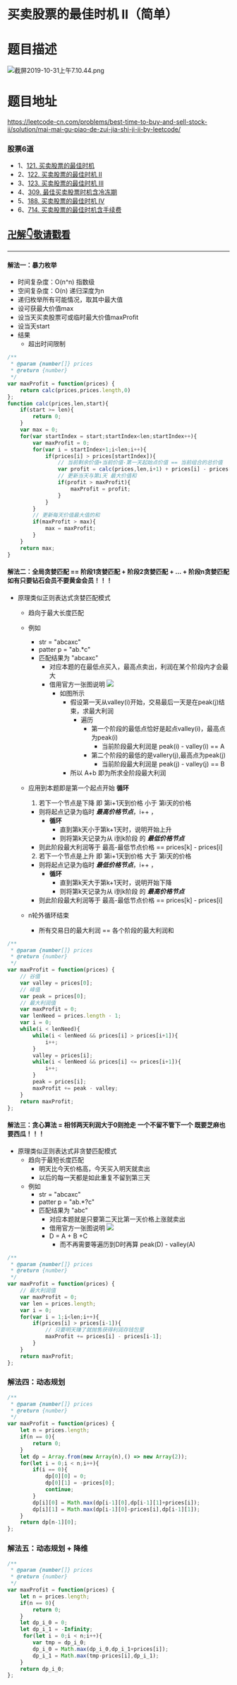 # 买卖股票的最佳时机 II（简单）
# 题目描述
![截屏2019-10-31上午7.10.44.png](https://pic.leetcode-cn.com/755e6eda51d45c7a876aff364f68ab63a111e33234ec9fff22df5271278dd4d4-%E6%88%AA%E5%B1%8F2019-10-31%E4%B8%8A%E5%8D%887.10.44.png)
# 题目地址
<https://leetcode-cn.com/problems/best-time-to-buy-and-sell-stock-ii/solution/mai-mai-gu-piao-de-zui-jia-shi-ji-ii-by-leetcode/>
### 股票6道
+ 1、[121. 买卖股票的最佳时机](https://leetcode-cn.com/problems/best-time-to-buy-and-sell-stock/)
+ 2、[122. 买卖股票的最佳时机 II](https://leetcode-cn.com/problems/best-time-to-buy-and-sell-stock-ii/)
+ 3、[123. 买卖股票的最佳时机 III](https://leetcode-cn.com/problems/best-time-to-buy-and-sell-stock-iii/submissions/)
+ 4、[309. 最佳买卖股票时机含冷冻期](https://leetcode-cn.com/problems/best-time-to-buy-and-sell-stock-with-cooldown/submissions/)
+ 5、[188. 买卖股票的最佳时机 IV](https://leetcode-cn.com/problems/best-time-to-buy-and-sell-stock-iv/submissions/)
+ 6、[714. 买卖股票的最佳时机含手续费](https://leetcode-cn.com/problems/best-time-to-buy-and-sell-stock-with-transaction-fee/submissions/)
## [卍解👇敬请戳看](https://github.com/Alex660/Algorithms-and-data-structures/blob/master/demos/%E8%82%A1%E7%A5%A86%E9%81%93.md)
___
#### 解法一：暴力枚举
+ 时间复杂度：O(n^n) 指数级
+ 空间复杂度：O(n) 递归深度为n
+ 递归枚举所有可能情况，取其中最大值
+ 设可获最大价值max
+ 设当天买卖股票可或临时最大价值maxProfit
+ 设当天start
+ 结果
  + 超出时间限制
```javascript
/**
 * @param {number[]} prices
 * @return {number}
 */
var maxProfit = function(prices) {
    return calc(prices,prices.length,0)
};
function calc(prices,len,start){
    if(start >= len){
        return 0;
    }
    var max = 0;
    for(var startIndex = start;startIndex<len;startIndex++){
        var maxProfit = 0;
        for(var i = startIndex+1;i<len;i++){
            if(prices[i] > prices[startIndex]){
                // 当前剩余价值+当前价值-第一天起始点价值 == 当前组合的总价值
                var profit = calc(prices,len,i+1) + prices[i] - prices[startIndex];
                // 更新当天与第i天 最大价值和
                if(profit > maxProfit){
                    maxProfit = profit;
                }
            }
        }
        // 更新每天价值最大值的和
        if(maxProfit > max){
            max = maxProfit;
        }
    }
    return max;
}
```
#### 解法二：全局贪婪匹配 == 阶段1贪婪匹配 + 阶段2贪婪匹配 + ... + 阶段n贪婪匹配 如有只要钻石会员不要黄金会员！！！
+ 原理类似正则表达式贪婪匹配模式
  + 趋向于最大长度匹配 
  + 例如
    + str = "abcaxc"
    + patter p = "ab.*c"
    + 匹配结果为 "abcaxc" 
      + 对应本题的在最低点买入，最高点卖出，利润在某个阶段内才会最大
      + 借用官方一张图说明
        ![](https://pic.leetcode-cn.com/d447f96d20d1cfded20a5d08993b3658ed08e295ecc9aea300ad5e3f4466e0fe-file_1555699515174)  
        + 如图所示
          + 假设第一天从valley(i)开始，交易最后一天是在peak(j)结束，求最大利润
            + 遍历
              + 第一个阶段的最低点恰好是起点valley(i)，最高点为peak(i)
                + 当前阶段最大利润是 peak(i) - valley(i)  == A 
              + 第二个阶段的最低的是vallery(j),最高点为peak(j)
                + 当前阶段最大利润是 peak(j) - valley(j)  == B
          + 所以 A+b 即为所求全阶段最大利润
             
  + 应用到本题即是第一个起点开始 **循环**
    1. 若下一个节点是下降 即 第i+1天到价格 小于 第i天的价格
      + 则将起点记录为临时 ***最高价格节点***，i++ ，
        + **循环**
          + 直到第k天小于第k+1天时，说明开始上升
          + 则将第k天记录为从 i到k阶段 的 ***最低价格节点***
      + 则此阶段最大利润等于 最高-最低节点价格 == prices[k] - prices[i]
    2. 若下一个节点是上升 即 第i+1天到价格 大于 第i天的价格
      + 则将起点记录为临时 ***最低价格节点***，i++ ，
        + **循环** 
          + 直到第k天大于第k+1天时，说明开始下降
          + 则将第k天记录为从 i到k阶段 的 ***最高价格节点***
      + 则此阶段最大利润等于 最高-最低节点价格 == prices[k] - prices[i]
   + n轮外循环结束  
     + 所有交易日的最大利润 == 各个阶段的最大利润和 
```javascript
/**
 * @param {number[]} prices
 * @return {number}
 */
var maxProfit = function(prices) {
    // 谷值
    var valley = prices[0];
    // 峰值
    var peak = prices[0];
    // 最大利润值
    var maxProfit = 0;
    var lenNeed = prices.length - 1;
    var i = 0;
    while(i < lenNeed){
        while(i < lenNeed && prices[i] > prices[i+1]){
            i++;
        }
        valley = prices[i];
        while(i < lenNeed && prices[i] <= prices[i+1]){
            i++;
        }
        peak = prices[i];
        maxProfit += peak - valley;
    }
    return maxProfit;
};
```
#### 解法三：贪心算法 = 相邻两天利润大于0则抢走 一个不留不管下一个 既要芝麻也要西瓜！！！
+ 原理类似正则表达式非贪婪匹配模式
  + 趋向于最短长度匹配 
    + 明天比今天价格高，今天买入明天就卖出
    + 以后的每一天都是如此重复不留到第三天  
  + 例如
    + str = "abcaxc"
    + patter p = "ab.*?c"
    + 匹配结果为 "abc" 
      + 对应本题就是只要第二天比第一天价格上涨就卖出
      + 借用官方一张图说明
      ![](https://pic.leetcode-cn.com/6eaf01901108809ca5dfeaef75c9417d6b287c841065525083d1e2aac0ea1de4-file_1555699697692)  
      + D = A + B +C
        + 而不再需要等遍历到D时再算 peak(D) - valley(A) 
```javascript
/**
 * @param {number[]} prices
 * @return {number}
 */
var maxProfit = function(prices) {
    // 最大利润值
    var maxProfit = 0;
    var len = prices.length;
    var i = 0;
    for(var i = 1;i<len;i++){
        if(prices[i] > prices[i-1]){
            // 只要明天赚了就抛售获得利润存钱包里
            maxProfit += prices[i] - prices[i-1];
        }
    }
    return maxProfit;
};
```
### 解法四：动态规划
```javascript
/**
 * @param {number[]} prices
 * @return {number}
 */
var maxProfit = function(prices) {
    let n = prices.length;
    if(n == 0){
        return 0;
    }
    let dp = Array.from(new Array(n),() => new Array(2));
    for(let i = 0;i < n;i++){
        if(i == 0){
            dp[0][0] = 0;
            dp[0][1] = -prices[0];
            continue;
        }
        dp[i][0] = Math.max(dp[i-1][0],dp[i-1][1]+prices[i]);
        dp[i][1] = Math.max(dp[i-1][0]-prices[i],dp[i-1][1]);
    }
    return dp[n-1][0];
};
```
### 解法五：动态规划 + 降维
```javascript
/**
 * @param {number[]} prices
 * @return {number}
 */
var maxProfit = function(prices) {
    let n = prices.length;
    if(n == 0){
        return 0;
    }
    let dp_i_0 = 0;
    let dp_i_1 = -Infinity;
     for(let i = 0;i < n;i++){
        var tmp = dp_i_0; 
        dp_i_0 = Math.max(dp_i_0,dp_i_1+prices[i]);
        dp_i_1 = Math.max(tmp-prices[i],dp_i_1);
    }
    return dp_i_0;
};
```
